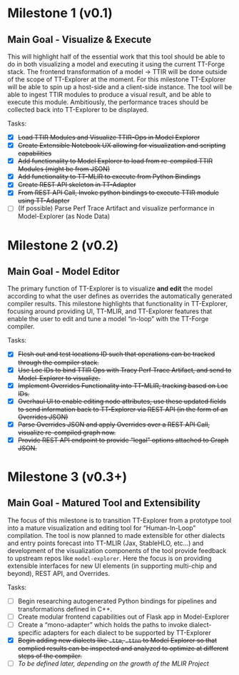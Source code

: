 # Milestone 1 (v0.1)

## Main Goal \- Visualize & Execute

This will highlight half of the essential work that this tool should be able to do in both visualizing a model and executing it using the current TT-Forge stack. The frontend transformation of a model \-\> TTIR will be done outside of the scope of TT-Explorer at the moment. For this milestone TT-Explorer will be able to spin up a host-side and a client-side instance. The tool will be able to ingest TTIR modules to produce a visual result, and be able to execute this module. Ambitiously, the performance traces should be collected back into TT-Explorer to be displayed.

Tasks:

- [x] ~~Load TTIR Modules and Visualize TTIR-Ops in Model Explorer~~
- [x] ~~Create Extensible Notebook UX allowing for visualization and scripting capabilities~~
- [x] ~~Add functionality to Model Explorer to load from re-compiled TTIR Modules (might be from JSON)~~
- [x] ~~Add functionality to TT-MLIR to execute from Python Bindings~~
- [x] ~~Create REST API skeleton in TT-Adapter~~
- [x] ~~From REST API Call, Invoke python bindings to execute TTIR module using TT-Adapter~~
- [ ] (If possible) Parse Perf Trace Artifact and visualize performance in Model-Explorer (as Node Data)

# Milestone 2 (v0.2)

## Main Goal \- Model Editor

The primary function of TT-Explorer is to visualize **and edit** the model according to what the user defines as overrides the automatically generated compiler results. This milestone highlights that functionality in TT-Explorer, focusing around providing UI, TT-MLIR, and TT-Explorer features that enable the user to edit and tune a model “in-loop” with the TT-Forge compiler.

Tasks:

- [x] ~~Flesh out and test locations ID such that operations can be tracked through the compiler stack.~~
- [x] ~~Use Loc IDs to bind TTIR Ops with Tracy Perf Trace Artifact, and send to Model-Explorer to visualize.~~
- [x] ~~Implement Overrides Functionality into TT-MLIR, tracking based on Loc IDs.~~
- [x] ~~Overhaul UI to enable editing node attributes, use these updated fields to send information back to TT-Explorer via REST API (in the form of an Overrides JSON)~~
- [x] ~~Parse Overrides JSON and apply Overrides over a REST API Call, visualize re-compiled graph now.~~
- [x] ~~Provide REST API endpoint to provide “legal” options attached to Graph JSON.~~

# Milestone 3 (v0.3+)

## Main Goal \- Matured Tool and Extensibility

The focus of this milestone is to transition TT-Explorer from a prototype tool into a mature visualization and editing tool for “Human-In-Loop” compilation. The tool is now planned to made extensible for other dialects and entry points forecast into TT-MLIR (Jax, StableHLO, etc…) and development of the visualization components of the tool provide feedback to upstream repos like `model-explorer`. Here the focus is on providing extensible interfaces for new UI elements (in supporting multi-chip and beyond), REST API, and Overrides.

Tasks:

- [ ] Begin researching autogenerated Python bindings for pipelines and transformations defined in C++.
- [ ] Create modular frontend capabilities out of Flask app in Model-Explorer
- [ ] Create a “mono-adapter” which holds the paths to invoke dialect-specific adapters for each dialect to be supported by TT-Explorer
- [x] ~~Begin adding new dialects like `.ttm`, `.ttnn` to Model Explorer so that complied results can be inspected and analyzed to optimize at different steps of the compiler.~~
- [ ] *To be defined later, depending on the growth of the MLIR Project*
